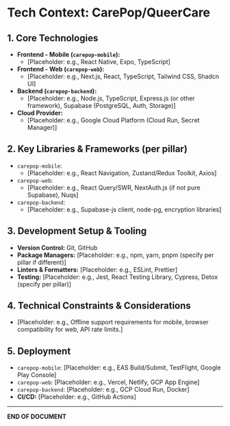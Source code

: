 # Tech Context: CarePop/QueerCare

## 1. Core Technologies

*   **Frontend - Mobile (`carepop-mobile`):**
    *   [Placeholder: e.g., React Native, Expo, TypeScript]
*   **Frontend - Web (`carepop-web`):**
    *   [Placeholder: e.g., Next.js, React, TypeScript, Tailwind CSS, Shadcn UI]
*   **Backend (`carepop-backend`):**
    *   [Placeholder: e.g., Node.js, TypeScript, Express.js (or other framework), Supabase (PostgreSQL, Auth, Storage)]
*   **Cloud Provider:**
    *   [Placeholder: e.g., Google Cloud Platform (Cloud Run, Secret Manager)]

## 2. Key Libraries & Frameworks (per pillar)

*   `carepop-mobile`:
    *   [Placeholder: e.g., React Navigation, Zustand/Redux Toolkit, Axios]
*   `carepop-web`:
    *   [Placeholder: e.g., React Query/SWR, NextAuth.js (if not pure Supabase), Nuqs]
*   `carepop-backend`:
    *   [Placeholder: e.g., Supabase-js client, node-pg, encryption libraries]

## 3. Development Setup & Tooling

*   **Version Control:** Git, GitHub
*   **Package Managers:** [Placeholder: e.g., npm, yarn, pnpm (specify per pillar if different)]
*   **Linters & Formatters:** [Placeholder: e.g., ESLint, Prettier]
*   **Testing:** [Placeholder: e.g., Jest, React Testing Library, Cypress, Detox (specify per pillar)]

## 4. Technical Constraints & Considerations

*   [Placeholder: e.g., Offline support requirements for mobile, browser compatibility for web, API rate limits.]

## 5. Deployment

*   `carepop-mobile`: [Placeholder: e.g., EAS Build/Submit, TestFlight, Google Play Console]
*   `carepop-web`: [Placeholder: e.g., Vercel, Netlify, GCP App Engine]
*   `carepop-backend`: [Placeholder: e.g., GCP Cloud Run, Docker]
*   **CI/CD:** [Placeholder: e.g., GitHub Actions]

---
**END OF DOCUMENT**  
